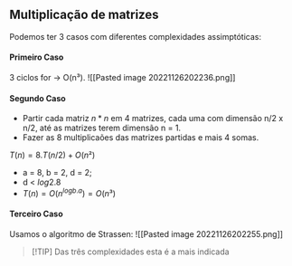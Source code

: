 
## Multiplicação de matrizes

Podemos ter 3 casos com diferentes complexidades assimptóticas:

#### Primeiro Caso
3 ciclos for -> O(n³).
![[Pasted image 20221126202236.png]]


#### Segundo Caso
- Partir cada matriz $n * n$ em 4 matrizes, cada uma com dimensão n/2 x n/2, até as matrizes terem dimensão n = 1.
- Fazer as 8 multiplicaões das matrizes partidas e mais 4 somas.

$T(n)=8.T(n/2)+O(n²)$  
- a = 8, b = 2, d = 2;
- d < $log2.8$ 
- $T(n)=O(n^{logb.a})=O(n³)$

#### Terceiro Caso
Usamos o algoritmo de Strassen:
![[Pasted image 20221126202255.png]]

> [!TIP] Das três complexidades esta é a mais indicada

